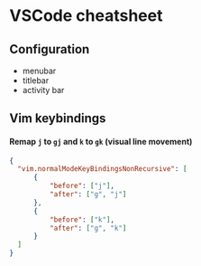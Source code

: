 # VSCode cheatsheet

## Configuration

- menubar
- titlebar
- activity bar


## Vim keybindings

#### Remap `j` to `gj` and `k` to `gk` (visual line movement)

```json
{
  "vim.normalModeKeyBindingsNonRecursive": [
      {
          "before": ["j"],
          "after": ["g", "j"]
      },
      {
          "before": ["k"],
          "after": ["g", "k"]
      }
  ]
}
```
